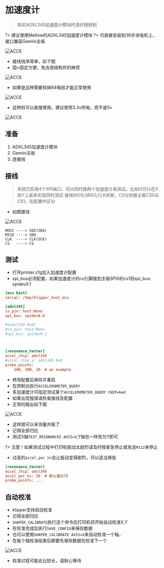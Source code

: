 # 加速度计

> 购买ADXL345加速度计模块时请仔细辨别

?> 建议使用Mellow的ADXL345加速度计模块
?> 可直接安装到36步进电机上，接口兼容Gemini主板

![ACCE](../images/adv/accele/acc7.png ":no-zooom")

* 接线线序简单，如下图
* 固=固定方便，免去改结构件的麻烦

![ACCE](../images/adv/accele/acc6.png ":no-zooom")

* 如果是这种需要拆掉R4电阻才能正常使用

![ACCE](../images/adv/accele/acc1.png ":no-zooom")

* 这种则可以直接使用，建议使用3.3v供电，而不是5v

![ACCE](../images/adv/accele/acc2.png ":no-zooom")

## 准备

1. ADXL345加速度计模块
2. Gemini主板
3. 连接线

## 接线

> 系统已启用4个SPI端口，可以同时接两个加速度计来测试。比如I3可以在X和Y上装来实现同时测试
> 接线MOSI,MISO,CLK并联，CS分别接主板CS0与CS1。在配置中区分

* 如图接线

![ACCE](../images/adv/accele/acc3.png ":no-zooom")

```
MOSI ----> SDI(SDA)
MISO ----> SDO
CLK  ----> CLK(SCK)
CS   ----> CS
```

## 测试
 
* 打开printer.cfg加入加速度计配置
* spi_bus必须配置，如果加速度计的cs引脚接到主板SPI0的cs1则spi_bus: spidev0.1

```ini
[mcu host]
serial: /tmp/klipper_host_mcu

[adxl345]
cs_pin: host:None
spi_bus: spidev0.0

#[adxl345 bed]
#cs_pin: host:None
#spi_bus: spidev0.1



[resonance_tester]
accel_chip: adxl345
#accel_chip_y: adxl345 bed
probe_points:
    100, 100, 20  # an example

```

* 修改配置后保存并重启
* 在控制台执行`ACCELEROMETER_QUERY`
* 多加速度计可指定测试某个`ACCELEROMETER_QUERY CHIP=bed`
* 如果出现报错请检查接线及配置
* 正常的输出如下图

![ACCE](../images/adv/accele/acc4.png ":no-zooom")

* 这样就可以来测量共振了
* 记得全部归位
* 测试X轴`TEST_RESONANCES AXIS=X`,Y轴也一样改为Y即可

?> 注意！如果测试过程中打印机振动太剧烈请及时按紧急停止或发送`M112`来停止

* 过高的`accel_per_hz`会让振动变得剧烈，可以适当降低

```ini
[resonance_tester]
accel_chip: adxl345
accel_per_hz: 50  # 默认值为75
probe_points: ...
```

## 自动校准

* klipper支持自动校准
* 记得全部归位
* `SHAPER_CALIBRATE`执行这个命令后打印机将开始自动校准X,Y
* 在校准完成后执行`SAVE_CONFIG`来保存数据
* 也可以使用`SHAPER_CALIBRATE AXIS=X`来自动校准一个轴，
* 在每个轴校准结束后都要先保存数据在校准下一个

![ACCE](../images/adv/accele/acc5.png ":no-zooom")

* 校准过程可能会比较长，请耐心等待
